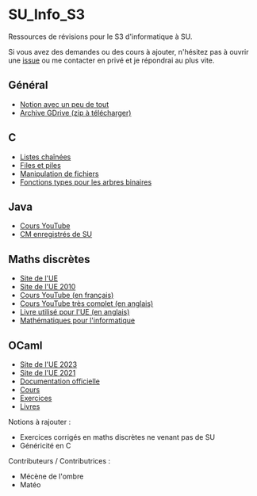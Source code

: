 # SU_Info_S3
Ressources de révisions pour le S3 d'informatique à SU.

Si vous avez des demandes ou des cours à ajouter, n'hésitez pas à ouvrir une [issue](https://github.com/matburnx/SU_Info_S3/issues) ou me contacter en privé et je répondrai au plus vite.

## Général
* [Notion avec un peu de tout](https://uncovered-trail-8e0.notion.site/INFORMATIQUE-f04f79ad7d5d4bccbafec5c7aab544a8)
* [Archive GDrive (zip à télécharger)](https://drive.google.com/file/d/1epG5h0vuCu3A-SUphYO1Vc1W9zzkrUbo/view)

## C
* [Listes chaînées](https://openclassrooms.com/fr/courses/19980-apprenez-a-programmer-en-c/19733-stockez-les-donnees-avec-les-listes-chainees)
* [Files et piles](https://openclassrooms.com/fr/courses/19980-apprenez-a-programmer-en-c/19868-controlez-lajout-delements-avec-les-piles-et-les-files)
* [Manipulation de fichiers](https://openclassrooms.com/fr/courses/19980-apprenez-a-programmer-en-c/16421-manipulez-des-fichiers-a-laide-de-fonctions)
* [Fonctions types pour les arbres binaires](https://gist.github.com/moenn1/ee1ea8af01e6cb4d04215a91b791992e)

## Java
* [Cours YouTube](https://www.youtube.com/playlist?list=PLXJw8DkEYeSMkE08RRwdw3JVjGM-pGDec)
* [CM enregistrés de SU](https://www.youtube.com/playlist?list=PLRF7gAYuqQ1PKcBTlJuwt9I4Y5A6zxFcb) 

## Maths discrètes
* [Site de l'UE](https://www-licence.ufr-info-p6.jussieu.fr/lmd/licence/2024/ue/LU2IN005-2024oct/index.php)
* [Site de l'UE 2010](https://www.liafa.jussieu.fr/~ig/l2.html)
* [Cours YouTube (en français)](https://www.youtube.com/playlist?list=PLqcerf5fMKqjzLAoZq4WGhwQ92oopA1-F)
* [Cours YouTube très complet (en anglais)](https://www.youtube.com/playlist?list=PLHXZ9OQGMqxersk8fUxiUMSIx0DBqsKZS)
* [Livre utilisé pour l'UE (en anglais)](https://www.irif.fr/~ig/MCS.html)
* [Mathématiques pour l'informatique](https://www.liafa.jussieu.fr/~ig/mathinfo.html)

## OCaml
* [Site de l'UE 2023](https://www-licence.ufr-info-p6.jussieu.fr/lmd/licence/2023/ue/LU2IN019-2023oct/)
* [Site de l'UE 2021](https://www-licence.ufr-info-p6.jussieu.fr/lmd/licence/2021/ue/LU2IN019-2021oct/)
* [Documentation officielle](https://ocaml.org/docs)
* [Cours](https://ocaml.gelez.xyz/)
* [Exercices](https://ocaml.org/exercises)
* [Livres](https://ocaml.org/books)

Notions à rajouter :
* Exercices corrigés en maths discrètes ne venant pas de SU
* Généricité en C

Contributeurs / Contributrices :
* Mécène de l'ombre
* Matéo
